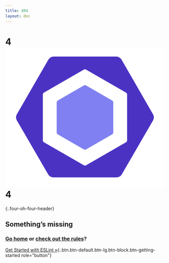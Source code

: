 ```yaml
---
title: 404
layout: doc
---
```


# 4![0](/assets/img/logo.svg)4
{:.four-oh-four-header}
## Something’s missing
### [Go home](/) or [check out the rules](/docs/rules)?
[Get Started with ESLint »](/docs/user-guide/getting-started){:.btn.btn-default.btn-lg.btn-block.btn-getting-started role="button"}
